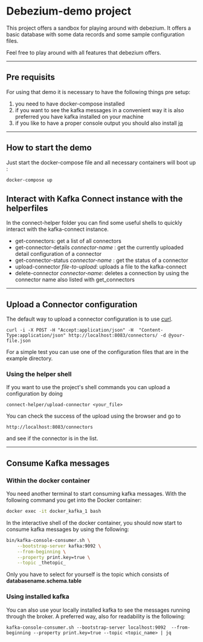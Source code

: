 # Debezium-demo project

This project offers a sandbox for playing around with debezium. It offers a basic database with some data records and some sample configuration files. 

Feel free to play around with all features that debezium offers.

---

## Pre requisits

For using that demo it is necessary to have the following things pre setup:
1. you need to have docker-compose installed
2. if you want to see the kafka messages in a convenient way it is also preferred you have kafka installed on your machine
3. if you like to have a proper console output you should also install [jq](https://stedolan.github.io/jq/)

---

## How to start the demo

Just start the docker-compose file and all necessary containers will boot up :

```bash
docker-compose up
```

## Interact with Kafka Connect instance with the helperfiles

In the connect-helper folder you can find some useful shells to quickly interact with the kafka-connect instance.
* get-connectors: get a list of all connectors
* get-connector-details _connector-name_ : get the currently uploaded detail configuration of a connector 
* get-connector-status _connector-name_ : get the status of a connector
* upload-connector _file-to-upload_: uploads a file to the kafka-connect
* delete-connector _connector-name_: deletes a connection by using the connector name also listed with get_connectors

---

## Upload a Connector configuration

The default way to upload a connector configuration is to use [curl](https://curl.se/).

```shell
curl -i -X POST -H "Accept:application/json" -H  "Content-Type:application/json" http://localhost:8083/connectors/ -d @your-file.json
```

For a simple test you can use one of the configuration files that are in the example directory.

### Using the helper shell

If you want to use the project's shell commands you can upload a configuration by doing

```shell
connect-helper/upload-connector <your_file>
```

You can check the success of the upload using the browser and go to 

```
http://localhost:8083/connectors
```

and see if the connector is in the list.

---

## Consume Kafka messages

### Within the docker container
You need another terminal to start consuming kafka messages. With the following command you get into the Docker container:

```bash
docker exec -it docker_kafka_1 bash
```

In the interactive shell of the docker container, you should now start to consume kafka messages by using the following:

```bash
bin/kafka-console-consumer.sh \
    --bootstrap-server kafka:9092 \
    --from-beginning \
    --property print.key=true \
    --topic _thetopic_
```

Only you have to select for yourself is the topic which consists of **databasename.schema.table**

### Using installed kafka
You can also use your locally installed kafka to see the messages running through the broker. A preferred way, also for readability is the following:

```shell
kafka-console-consumer.sh --bootstrap-server localhost:9092  --from-beginning --property print.key=true --topic <topic_name> | jq
```